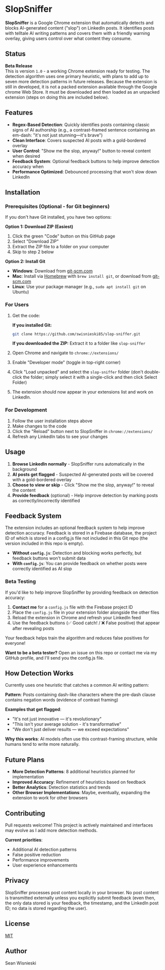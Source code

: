 # SlopSniffer

**SlopSniffer** is a Google Chrome extension that automatically detects and blocks AI-generated content ("slop") on LinkedIn posts. It identifies posts with telltale AI writing patterns and covers them with a friendly warning overlay, giving users control over what content they consume.

## Status

**Beta Release**  
This is version `1.0` - a working Chrome extension ready for testing. The detection algorithm uses one primary heuristic, with plans to add up to seven more detection patterns in future releases. Because the extension is still in developed, it is not a packed extension available through the Google chrome Web Store. It must be downloaded and then loaded as an unpacked extension (steps on doing this are included below).

## Features

- **Regex-Based Detection**: Quickly identifies posts containing classic signs of AI authorship (e.g., a contrast-framed sentence containing an em-dash: "it's not just stunning—it's brave")
- **Clean Interface**: Covers suspected AI posts with a gold-bordered overlay
- **User Control**: "Show me the slop, anyway!" button to reveal content when desired
- **Feedback System**: Optional feedback buttons to help improve detection accuracy when
- **Performance Optimized**: Debounced processing that won't slow down LinkedIn

## Installation

### Prerequisites (Optional - for Git beginners)

If you don't have Git installed, you have two options:

**Option 1: Download ZIP (Easiest)**
1. Click the green "Code" button on this GitHub page
2. Select "Download ZIP"
3. Extract the ZIP file to a folder on your computer
4. Skip to step 2 below

**Option 2: Install Git**
- **Windows**: Download from [git-scm.com](https://git-scm.com/download/win)
- **Mac**: Install via [Homebrew](https://brew.sh/) with `brew install git`, or download from [git-scm.com](https://git-scm.com/download/mac)
- **Linux**: Use your package manager (e.g., `sudo apt install git` on Ubuntu)

### For Users

1. Get the code:
   
   **If you installed Git:**
   ```bash
   git clone https://github.com/swisnieski85/slop-sniffer.git
   ```
   
   **If you downloaded the ZIP:**
   Extract it to a folder like `slop-sniffer`

2. Open Chrome and navigate to `chrome://extensions/`

3. Enable "Developer mode" (toggle in top-right corner)

4. Click "Load unpacked" and select the `slop-sniffer` folder (don't double-click the folder; simply select it with a single-click and then click Select Folder)

5. The extension should now appear in your extensions list and work on LinkedIn.

### For Development

1. Follow the user installation steps above
2. Make changes to the code
3. Click the "Reload" button next to SlopSniffer in `chrome://extensions/`
4. Refresh any LinkedIn tabs to see your changes

## Usage

1. **Browse LinkedIn normally** - SlopSniffer runs automatically in the background
2. **AI posts get flagged** - Suspected AI-generated posts will be covered with a gold-bordered overlay
3. **Choose to view or skip** - Click "Show me the slop, anyway!" to reveal the content
4. **Provide feedback** (optional) - Help improve detection by marking posts as correctly/incorrectly identified

## Feedback System

The extension includes an optional feedback system to help improve detection accuracy. Feedback is stored in a Firebase database, the project ID of which is stored in a config.js file not included in this Git repo (the version included in this repo is empty).

- **Without `config.js`**: Detection and blocking works perfectly, but feedback buttons won't submit data
- **With `config.js`**: You can provide feedback on whether posts were correctly identified as AI slop

### Beta Testing

If you'd like to help improve SlopSniffer by providing feedback on detection accuracy:

1. **Contact me** for a `config.js` file with the Firebase project ID
2. Place the `config.js` file in your extension folder alongside the other files
3. Reload the extension in Chrome and refresh your LinkedIn feed
4. Use the feedback buttons (✅ Good catch! / ❌ False positive) that appear after revealing posts

Your feedback helps train the algorithm and reduces false positives for everyone!

**Want to be a beta tester?** Open an issue on this repo or contact me via my GitHub profile, and I'll send you the config.js file.

## How Detection Works

Currently uses one heuristic that catches a common AI writing pattern:

**Pattern**: Posts containing dash-like characters where the pre-dash clause contains negation words (evidence of contrast framing)

**Examples that get flagged**:
- "It's not just innovative — it's revolutionary"
- "This isn't your average solution - it's transformative" 
- "We don't just deliver results — we exceed expectations"

**Why this works**: AI models often use this contrast-framing structure, while humans tend to write more naturally.

## Future Plans

- **More Detection Patterns**: 8 additional heuristics planned for implementation
- **Improved Accuracy**: Refinement of heuristics based on feedback
- **Better Analytics**: Detection statistics and trends
- **Other Browser Implementations**: Maybe, eventually, expanding the extension to work for other browsers

## Contributing

Pull requests welcome! This project is actively maintained and interfaces may evolve as I add more detection methods.

**Current priorities**:
- Additional AI detection patterns
- False positive reduction  
- Performance improvements
- User experience enhancements

## Privacy

SlopSniffer processes post content locally in your browser. No post content is transmitted externally unless you explicitly submit feedback (even then, the only data stored is your feedback, the timestamp, and the LinkedIn post ID; no data is stored regarding the user).

## License

[MIT](LICENSE)

## Author

Sean Wisnieski